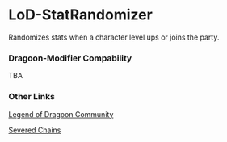 # LoD-StatRandomizer
Randomizes stats when a character level ups or joins the party.

### Dragoon-Modifier Compability
TBA

### Other Links
[Legend of Dragoon Community](https://legendofdragoon.org)

[Severed Chains](https://github.com/Legend-of-Dragoon-Modding/Legend-of-Dragoon-Java)
